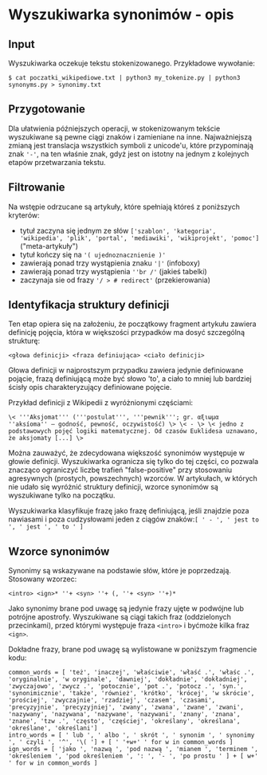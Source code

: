 # Wyszukiwarka synonimów - opis

## Input
Wyszukiwarka oczekuje tekstu stokenizowanego. Przykładowe wywołanie:
```
$ cat poczatki_wikipediowe.txt | python3 my_tokenize.py | python3 synonyms.py > synonimy.txt
```

## Przygotowanie

Dla ułatwienia późniejszych operacji, w stokenizowanym tekście wyszukiwane są pewne ciągi znaków i zamieniane na inne. Najważniejszą zmianą jest translacja wszystkich symboli z unicode'u, które przypominają znak `'-'`, na ten właśnie znak, gdyż jest on istotny na jednym z kolejnych etapów przetwarzania tekstu.

## Filtrowanie

Na wstępie odrzucane są artykuły, które spełniają któreś z poniższych kryterów:
- tytuł zaczyna się jednym ze słów `['szablon', 'kategoria', 'wikipedia', 'plik', 'portal', 'mediawiki', 'wikiprojekt', 'pomoc']` ("meta-artykuły")
- tytuł kończy się na `'( ujednoznacznienie )'`
- zawierają ponad trzy wystąpienia znaku `'|'` (infoboxy)
- zawierają ponad trzy wystąpienia `''br /'` (jakieś tabelki)
- zaczynaja sie od frazy `'/ > # redirect'` (przekierowania)

## Identyfikacja struktury definicji

Ten etap opiera się na założeniu, że początkowy fragment artykułu zawiera definicję pojęcia, która w większości przypadków ma dosyć szczególną strukturę:
```
<głowa definicji> <fraza definiująca> <ciało definicji>
```
Głowa definicji w najprostszym przypadku zawiera jedynie definiowane pojącie, frazą definiującą może być słowo 'to', a ciało to mniej lub bardziej ścisły opis charakteryzujący definiowane pojęcie.

Przykład definicji z Wikipedii z wyróżnionymi częściami:
```
\< '''Aksjomat''' ('''postulat''', '''pewnik'''; gr. αξιωμα ''aksíoma'' – godność, pewność, oczywistość) \> \< - \> \< jedno z podstawowych pojęć logiki matematycznej. Od czasów Euklidesa uznawano, że aksjomaty [...] \>
```

Można zauważyć, że zdecydowana większość synonimów występuje w głowie definicji. Wyszukiwarka ogranicza się tylko do tej części, co pozwala znacząco ograniczyć liczbę trafień "false-positive" przy stosowaniu agresywnych (prostych, powszechnych) wzorców. W artykułach, w których nie udało się wyróżnić struktury definicji, wzorce synonimów są wyszukiwane tylko na początku.

Wyszukiwarka klasyfikuje frazę jako frazę definiującą, jeśli znajdzie poza nawiasami i poza cudzysłowami jeden z ciągów znaków:`[ ' - ', ' jest to ', ' jest ', ' to ' ]`

## Wzorce synonimów

Synonimy są wskazywane na podstawie słów, które je poprzedzają. Stosowany wzorzec:
```
<intro> <ign>* ''+ <syn> ''+ (, ''+ <syn> ''+)*
```
Jako synonimy brane pod uwagę są jedynie frazy ujęte w podwójne lub potrójne apostrofy. Wyszukiwane są ciągi takich fraz (oddzielonych przecinkami), przed którymi występuje fraza `<intro>` i byćmoże kilka fraz `<ign>`.

Dokładne frazy, brane pod uwagę są wylistowane w poniższym fragmencie kodu:
```
common_words = [ 'też', 'inaczej', 'właściwie', 'właść .', 'właśc .', 'oryginalnie', 'w oryginale', 'dawniej', 'dokładnie', 'dokładniej', 'zwyczajowo', 'zwycz .', 'potocznie', 'pot .', 'potocz .', 'syn.', 'synonimicznie', 'także', 'również', 'krótko', 'krócej', 'w skrócie', 'prościej', 'zwyczajnie', 'rzadziej', 'czasem', 'czasami', 'precyzyjnie', 'precyzyjniej', 'zwany', 'zwana', 'zwane', 'zwani', 'nazywany', 'nazywana', 'nazywane', 'nazywani', 'znany', 'znana', 'znane', 'tzw .', 'często', 'częściej', 'określany', 'określana', 'określane', 'określani']
intro_words = [ ' lub ', ' albo ', ' skrót ', ' synonim ', ' synonimy ', ' czyli ', '^', '\( '] + [ ' '+w+' ' for w in common_words ]
ign_words = [ 'jako ', 'nazwą ', 'pod nazwą ', 'mianem ', 'terminem ', 'określeniem ', 'pod określeniem ', ': ', '- ', 'po prostu ' ] + [ w+' ' for w in common_words ]

```
